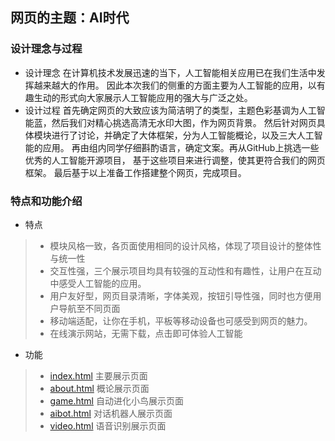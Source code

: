 ## 网页的主题：AI时代

### 设计理念与过程
* 设计理念
在计算机技术发展迅速的当下，人工智能相关应用已在我们生活中发挥越来越大的作用。
因此本次我们的侧重的方面主要为人工智能的应用，以有趣生动的形式向大家展示人工智能应用的强大与广泛之处。
* 设计过程
首先确定网页的大致应该为简洁明了的类型，主题色彩基调为人工智能蓝，然后我们对精心挑选高清无水印大图，作为网页背景。
然后针对网页具体模块进行了讨论，并确定了大体框架，分为人工智能概论，以及三大人工智能的应用。
再由组内同学仔细斟酌语言，确定文案。再从GitHub上挑选一些优秀的人工智能开源项目，
基于这些项目来进行调整，使其更符合我们的网页框架。
最后基于以上准备工作搭建整个网页，完成项目。

### 特点和功能介绍
* 特点
 > * 模块风格一致，各页面使用相同的设计风格，体现了项目设计的整体性与统一性
 > * 交互性强，三个展示项目均具有较强的互动性和有趣性，让用户在互动中感受人工智能的应用。
 > * 用户友好型，网页目录清晰，字体美观，按钮引导性强，同时也方便用户导航至不同页面
 > * 移动端适配，让你在手机，平板等移动设备也可感受到网页的魅力。
 > * 在线演示网站，无需下载，点击即可体验人工智能
 * 功能
>* [index.html](index.html) 主要展示页面
>* [about.html](about.html) 概论展示页面
>* [game.html](game.html) 自动进化小鸟展示页面
>* [aibot.html](aibot.html) 对话机器人展示页面
>* [video.html](video.html) 语音识别展示页面

